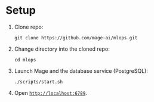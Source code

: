 # Setup

1. Clone repo:

   ```
   git clone https://github.com/mage-ai/mlops.git
   ```

1. Change directory into the cloned repo:

   ```
   cd mlops
   ```

1. Launch Mage and the database service (PostgreSQL):

   ```
   ./scripts/start.sh
   ```

1. Open [`http://localhost:6789`](http://localhost:6789).
